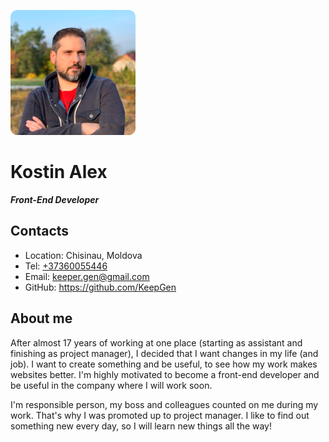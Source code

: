 ![Photo: Kostin Alex](images/photo.png)
# Kostin Alex
***Front-End Developer***

## Contacts
* Location: Chisinau, Moldova
* Tel: <a href="tel:+37360055446">+37360055446</a>
* Email: <a href="mailto:keeper.gen@gmail.com">keeper.gen@gmail.com</a>
* GitHub: <a href="https://github.com/KeepGen">https://github.com/KeepGen </a>

## About me
After almost 17 years of working at one place (starting as assistant and finishing as project manager), I decided that I want changes in my life (and job). I want to create something and be useful, to see how my work makes websites better. I'm highly motivated to become a front-end developer and be useful in the company where I will work soon.

I'm responsible person, my boss and colleagues counted on me during my work. That's why I was promoted up to project manager. I like to find out something new every day, so I will learn new things all the way!